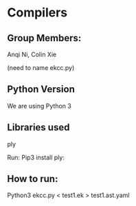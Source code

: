 # Compilers

## Group Members:
Anqi Ni, Colin Xie

(need to name ekcc.py)
## Python Version
We are using Python 3

## Libraries used
ply

Run:
Pip3 install ply: 

## How to run:
Python3 ekcc.py < test1.ek > test1.ast.yaml

